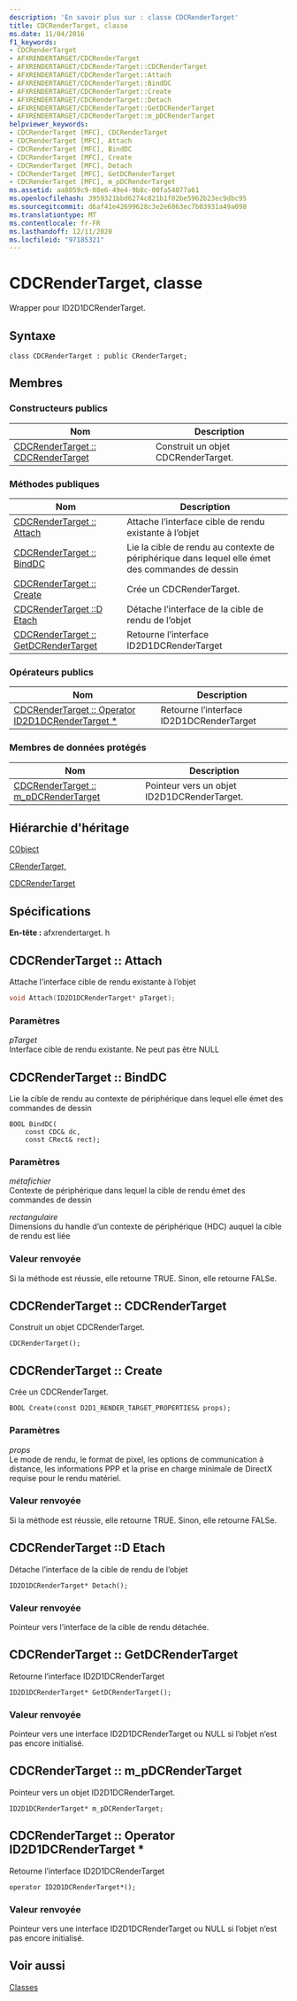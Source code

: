 ```yaml
---
description: 'En savoir plus sur : classe CDCRenderTarget'
title: CDCRenderTarget, classe
ms.date: 11/04/2016
f1_keywords:
- CDCRenderTarget
- AFXRENDERTARGET/CDCRenderTarget
- AFXRENDERTARGET/CDCRenderTarget::CDCRenderTarget
- AFXRENDERTARGET/CDCRenderTarget::Attach
- AFXRENDERTARGET/CDCRenderTarget::BindDC
- AFXRENDERTARGET/CDCRenderTarget::Create
- AFXRENDERTARGET/CDCRenderTarget::Detach
- AFXRENDERTARGET/CDCRenderTarget::GetDCRenderTarget
- AFXRENDERTARGET/CDCRenderTarget::m_pDCRenderTarget
helpviewer_keywords:
- CDCRenderTarget [MFC], CDCRenderTarget
- CDCRenderTarget [MFC], Attach
- CDCRenderTarget [MFC], BindDC
- CDCRenderTarget [MFC], Create
- CDCRenderTarget [MFC], Detach
- CDCRenderTarget [MFC], GetDCRenderTarget
- CDCRenderTarget [MFC], m_pDCRenderTarget
ms.assetid: aa8059c9-08e6-49e4-9b8c-00fa54077a61
ms.openlocfilehash: 3959321bbd6274c821b1f02be5962b23ec9dbc95
ms.sourcegitcommit: d6af41e42699628c3e2e6063ec7b03931a49a098
ms.translationtype: MT
ms.contentlocale: fr-FR
ms.lasthandoff: 12/11/2020
ms.locfileid: "97185321"
---
```

# <a name="cdcrendertarget-class"></a>CDCRenderTarget, classe

Wrapper pour ID2D1DCRenderTarget.

## <a name="syntax"></a>Syntaxe

```
class CDCRenderTarget : public CRenderTarget;
```

## <a name="members"></a>Membres

### <a name="public-constructors"></a>Constructeurs publics

|Nom|Description|
|----------|-----------------|
|[CDCRenderTarget :: CDCRenderTarget](#cdcrendertarget)|Construit un objet CDCRenderTarget.|

### <a name="public-methods"></a>M&#233;thodes publiques

|Nom|Description|
|----------|-----------------|
|[CDCRenderTarget :: Attach](#attach)|Attache l’interface cible de rendu existante à l’objet|
|[CDCRenderTarget :: BindDC](#binddc)|Lie la cible de rendu au contexte de périphérique dans lequel elle émet des commandes de dessin|
|[CDCRenderTarget :: Create](#create)|Crée un CDCRenderTarget.|
|[CDCRenderTarget ::D Etach](#detach)|Détache l’interface de la cible de rendu de l’objet|
|[CDCRenderTarget :: GetDCRenderTarget](#getdcrendertarget)|Retourne l’interface ID2D1DCRenderTarget|

### <a name="public-operators"></a>Op&#233;rateurs publics

|Nom|Description|
|----------|-----------------|
|[CDCRenderTarget :: Operator ID2D1DCRenderTarget *](#operator_id2d1dcrendertarget_star)|Retourne l’interface ID2D1DCRenderTarget|

### <a name="protected-data-members"></a>Membres de données protégés

|Nom|Description|
|----------|-----------------|
|[CDCRenderTarget :: m_pDCRenderTarget](#m_pdcrendertarget)|Pointeur vers un objet ID2D1DCRenderTarget.|

## <a name="inheritance-hierarchy"></a>Hiérarchie d'héritage

[CObject](../../mfc/reference/cobject-class.md)

[CRenderTarget,](../../mfc/reference/crendertarget-class.md)

[CDCRenderTarget](../../mfc/reference/cdcrendertarget-class.md)

## <a name="requirements"></a>Spécifications

**En-tête :** afxrendertarget. h

## <a name="cdcrendertargetattach"></a><a name="attach"></a> CDCRenderTarget :: Attach

Attache l’interface cible de rendu existante à l’objet

```cpp
void Attach(ID2D1DCRenderTarget* pTarget);
```

### <a name="parameters"></a>Paramètres

*pTarget*<br/>
Interface cible de rendu existante. Ne peut pas être NULL

## <a name="cdcrendertargetbinddc"></a><a name="binddc"></a> CDCRenderTarget :: BindDC

Lie la cible de rendu au contexte de périphérique dans lequel elle émet des commandes de dessin

```
BOOL BindDC(
    const CDC& dc,
    const CRect& rect);
```

### <a name="parameters"></a>Paramètres

*métafichier*<br/>
Contexte de périphérique dans lequel la cible de rendu émet des commandes de dessin

*rectangulaire*<br/>
Dimensions du handle d’un contexte de périphérique (HDC) auquel la cible de rendu est liée

### <a name="return-value"></a>Valeur renvoyée

Si la méthode est réussie, elle retourne TRUE. Sinon, elle retourne FALSe.

## <a name="cdcrendertargetcdcrendertarget"></a><a name="cdcrendertarget"></a> CDCRenderTarget :: CDCRenderTarget

Construit un objet CDCRenderTarget.

```
CDCRenderTarget();
```

## <a name="cdcrendertargetcreate"></a><a name="create"></a> CDCRenderTarget :: Create

Crée un CDCRenderTarget.

```
BOOL Create(const D2D1_RENDER_TARGET_PROPERTIES& props);
```

### <a name="parameters"></a>Paramètres

*props*<br/>
Le mode de rendu, le format de pixel, les options de communication à distance, les informations PPP et la prise en charge minimale de DirectX requise pour le rendu matériel.

### <a name="return-value"></a>Valeur renvoyée

Si la méthode est réussie, elle retourne TRUE. Sinon, elle retourne FALSe.

## <a name="cdcrendertargetdetach"></a><a name="detach"></a> CDCRenderTarget ::D Etach

Détache l’interface de la cible de rendu de l’objet

```
ID2D1DCRenderTarget* Detach();
```

### <a name="return-value"></a>Valeur renvoyée

Pointeur vers l’interface de la cible de rendu détachée.

## <a name="cdcrendertargetgetdcrendertarget"></a><a name="getdcrendertarget"></a> CDCRenderTarget :: GetDCRenderTarget

Retourne l’interface ID2D1DCRenderTarget

```
ID2D1DCRenderTarget* GetDCRenderTarget();
```

### <a name="return-value"></a>Valeur renvoyée

Pointeur vers une interface ID2D1DCRenderTarget ou NULL si l’objet n’est pas encore initialisé.

## <a name="cdcrendertargetm_pdcrendertarget"></a><a name="m_pdcrendertarget"></a> CDCRenderTarget :: m_pDCRenderTarget

Pointeur vers un objet ID2D1DCRenderTarget.

```
ID2D1DCRenderTarget* m_pDCRenderTarget;
```

## <a name="cdcrendertargetoperator-id2d1dcrendertarget"></a><a name="operator_id2d1dcrendertarget_star"></a> CDCRenderTarget :: Operator ID2D1DCRenderTarget *

Retourne l’interface ID2D1DCRenderTarget

```
operator ID2D1DCRenderTarget*();
```

### <a name="return-value"></a>Valeur renvoyée

Pointeur vers une interface ID2D1DCRenderTarget ou NULL si l’objet n’est pas encore initialisé.

## <a name="see-also"></a>Voir aussi

[Classes](../../mfc/reference/mfc-classes.md)
